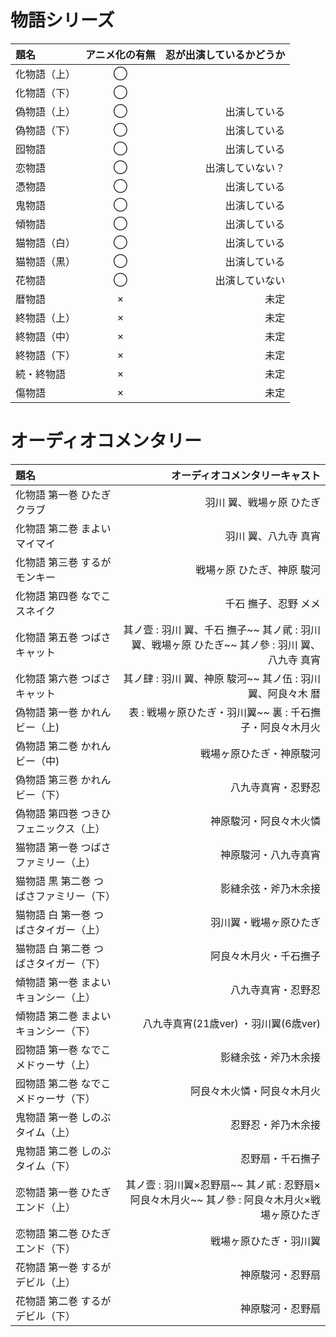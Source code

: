 # 物語シリーズ

| 題名 | アニメ化の有無 | 忍が出演しているかどうか |
|:-----|:--------------:|-------------------------------:|
| 化物語（上）| ◯  | |
| 化物語（下）| ◯  | |
| 偽物語（上）| ◯  | 出演している                        |
| 偽物語（下）| ◯  | 出演している                        |
| 囮物語      | ◯  | 出演している                        |
| 恋物語      | ◯  | 出演していない？                    |
| 憑物語      | ◯  | 出演している                        |
| 鬼物語      | ◯  | 出演している                        |
| 傾物語      | ◯  | 出演している                        |
| 猫物語（白）| ◯  | 出演している                        |
| 猫物語（黒）| ◯  | 出演している                        |
| 花物語      | ◯  | 出演していない                      |
| 暦物語      | ×  | 未定                                |
| 終物語（上）| ×  | 未定                                |
| 終物語（中）| ×  | 未定                                |
| 終物語（下）| ×  | 未定                                |
| 続・終物語  | ×  | 未定                                |
| 傷物語      | ×  | 未定                                |

# オーディオコメンタリー

| 題名 | オーディオコメンタリーキャスト |
|:-----|-----------------------:|
| 化物語 第一巻 ひたぎクラブ | 羽川 翼、戦場ヶ原 ひたぎ |
| 化物語 第二巻 まよいマイマイ | 羽川 翼、八九寺 真宵 |
| 化物語 第三巻 するがモンキー | 戦場ヶ原 ひたぎ、神原 駿河 |
| 化物語 第四巻 なでこスネイク | 千石 撫子、忍野 メメ |
| 化物語 第五巻 つばさキャット | 其ノ壹 : 羽川 翼、千石 撫子~~ 其ノ貮 : 羽川 翼、戦場ヶ原 ひたぎ~~ 其ノ參 : 羽川 翼、八九寺 真宵 |
| 化物語 第六巻 つばさキャット | 其ノ肆 : 羽川 翼、神原 駿河~~ 其ノ伍 : 羽川 翼、阿良々木 暦 |
| 偽物語 第一巻 かれんビー（上)| 表 : 戦場ヶ原ひたぎ・羽川翼~~ 裏 : 千石撫子・阿良々木月火 |
| 偽物語 第二巻 かれんビー（中)| 戦場ヶ原ひたぎ・神原駿河 |
| 偽物語 第三巻 かれんビー（下）| 八九寺真宵・忍野忍 |
| 偽物語 第四巻 つきひフェニックス（上）| 神原駿河・阿良々木火憐 |
| 猫物語 第一巻 つばさファミリー（上）| 神原駿河・八九寺真宵 |
| 猫物語 黒 第二巻 つばさファミリー（下）| 影縫余弦・斧乃木余接 |
| 猫物語 白 第一巻 つばさタイガー（上）| 羽川翼・戦場ヶ原ひたぎ |
| 猫物語 白 第二巻 つばさタイガー（下）| 阿良々木月火・千石撫子 |
| 傾物語 第一巻 まよいキョンシー（上）| 八九寺真宵・忍野忍 |
| 傾物語 第二巻 まよいキョンシー（下）| 八九寺真宵(21歳ver) ・羽川翼(6歳ver) |
| 囮物語 第一巻 なでこメドゥーサ（上）| 影縫余弦・斧乃木余接 |
| 囮物語 第二巻 なでこメドゥーサ（下）| 阿良々木火憐・阿良々木月火 |
| 鬼物語 第一巻 しのぶタイム（上）| 忍野忍・斧乃木余接 |
| 鬼物語 第二巻 しのぶタイム（下）| 忍野扇・千石撫子 |
| 恋物語 第一巻 ひたぎエンド（上）| 其ノ壹 : 羽川翼×忍野扇~~ 其ノ貳 : 忍野扇×阿良々木月火~~ 其ノ參 : 阿良々木月火×戦場ヶ原ひたぎ |
| 恋物語 第二巻 ひたぎエンド（下）| 戦場ヶ原ひたぎ・羽川翼 |
| 花物語 第一巻 するがデビル（上）| 神原駿河・忍野扇 |
| 花物語 第二巻 するがデビル（下）| 神原駿河・忍野扇 |
